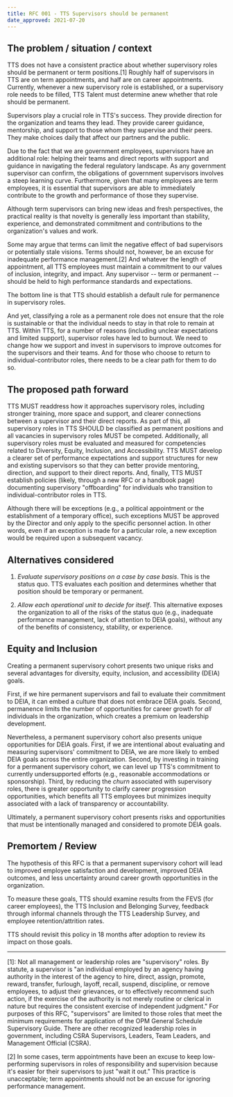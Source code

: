 ```yaml
---
title: RFC 001 - TTS Supervisors should be permanent
date_approved: 2021-07-20
---
```


## The problem / situation / context

TTS does not have a consistent practice about whether supervisory roles should
be permanent or term positions.[1] Roughly half of supervisors in TTS are on
term appointments, and half are on career appointments. Currently, whenever a
new supervisory role is established, or a supervisory role needs to be filled,
TTS Talent must determine anew whether that role should be permanent.

Supervisors play a crucial role in TTS's success. They provide direction for the
organization and teams they lead. They provide career guidance, mentorship, and
support to those whom they supervise and their peers. They make choices daily
that affect our partners and the public.

Due to the fact that we are government employees, supervisors have an additional
role: helping their teams and direct reports with support and guidance in
navigating the federal regulatory landscape. As any government supervisor can
confirm, the obligations of government supervisors involves a steep learning
curve. Furthermore, given that many employees are term employees, it is
essential that supervisors are able to immediately contribute to the growth and
performance of those they supervise.

Although term supervisors can bring new ideas and fresh perspectives, the
practical reality is that novelty is generally less important than stability,
experience, and demonstrated commitment and contributions to the organization's
values and work.

Some may argue that terms can limit the negative effect of bad supervisors or
potentially stale visions. Terms should not, however, be an excuse for
inadequate performance management.[2] And whatever the length of appointment,
all TTS employees must maintain a commitment to our values of inclusion,
integrity, and impact. Any supervisor -- term or permanent -- should be held to
high performance standards and expectations.

The bottom line is that TTS should establish a default rule for permanence in
supervisory roles.

And yet, classifying a role as a permanent role does not ensure that the role is
sustainable or that the individual needs to stay in that role to remain at TTS.
Within TTS, for a number of reasons (including unclear expectations and limited
support), supervisor roles have led to burnout. We need to change how we support
and invest in supervisors to improve outcomes for the supervisors and their
teams. And for those who choose to return to individual-contributor roles, there
needs to be a clear path for them to do so.

## The proposed path forward

TTS MUST readdress how it approaches supervisory roles, including stronger
training, more space and support, and clearer connections between a supervisor
and their direct reports. As part of this, all supervisory roles in TTS SHOULD
be classified as permanent positions and all vacancies in supervisory roles MUST
be competed. Additionally, all supervisory roles must be evaluated and measured
for competencies related to Diversity, Equity, Inclusion, and Accessibility. TTS
MUST develop a clearer set of performance expectations and support structures
for new and existing supervisors so that they can better provide mentoring,
direction, and support to their direct reports. And, finally, TTS MUST establish
policies (likely, through a new RFC or a handbook page) documenting supervisory
"offboarding" for individuals who transition to individual-contributor roles in
TTS.

Although there will be exceptions (e.g., a political appointment or the
establishment of a temporary office), such exceptions MUST be approved by the
Director and only apply to the specific personnel action. In other words, even
if an exception is made for a particular role, a new exception would be required
upon a subsequent vacancy.

## Alternatives considered

1. _Evaluate supervisory positions on a case by case basis_. This is the status
   quo. TTS evaluates each position and determines whether that position should
   be temporary or permanent.

2. _Allow each operational unit to decide for itself_. This alternative exposes
   the organization to all of the risks of the status quo (e.g., inadequate
   performance management, lack of attention to DEIA goals), without any of the
   benefits of consistency, stability, or experience.

## Equity and Inclusion

Creating a permanent supervisory cohort presents two unique risks and several
advantages for diversity, equity, inclusion, and accessibility (DEIA) goals.

First, if we hire permanent supervisors and fail to evaluate their commitment to
DEIA, it can embed a culture that does not embrace DEIA goals. Second,
permanence limits the number of opportunities for career growth for _all_
individuals in the organization, which creates a premium on leadership
development.

Nevertheless, a permanent supervisory cohort also presents unique opportunities
for DEIA goals. First, if we are intentional about evaluating and measuring
supervisors' commitment to DEIA, we are more likely to embed DEIA goals across
the entire organization. Second, by investing in training for a permanent
supervisory cohort, we can level up TTS's commitment to currently undersupported
efforts (e.g., reasonable accommodations or sponsorship). Third, by reducing the
_churn_ associated with supervisory roles, there is greater opportunity to
clarify career progression opportunities, which benefits all TTS employees but
minimizes inequity associated with a lack of transparency or accountability.

Ultimately, a permanent supervisory cohort presents risks and opportunities that
must be intentionally managed and considered to promote DEIA goals.

## Premortem / Review

The hypothesis of this RFC is that a permanent supervisory cohort will lead to
improved employee satisfaction and development, improved DEIA outcomes, and less
uncertainty around career growth opportunities in the organization.

To measure these goals, TTS should examine results from the FEVS (for career
employees), the TTS Inclusion and Belonging Survey, feedback through informal
channels through the TTS Leadership Survey, and employee retention/attrition
rates.

TTS should revisit this policy in 18 months after adoption to review its impact
on those goals.

---

[1]: Not all management or leadership roles are "supervisory" roles. By statute,
a supervisor is "an individual employed by an agency having authority in the
interest of the agency to hire, direct, assign, promote, reward, transfer,
furlough, layoff, recall, suspend, discipline, or remove employees, to adjust
their grievances, or to effectively recommend such action, if the exercise of
the authority is not merely routine or clerical in nature but requires the
consistent exercise of independent judgment." For purposes of this RFC,
"supervisors" are limited to those roles that meet the minimum requirements for
application of the OPM General Schedule Supervisory Guide. There are other
recognized leadership roles in government, including CSRA Supervisors, Leaders,
Team Leaders, and Management Official (CSRA).

[2] In some cases, term appointments have been an excuse to keep low-performing
supervisors in roles of responsibility and supervision because it's easier for
their supervisors to just "wait it out." This practice is unacceptable; term
appointments should not be an excuse for ignoring performance management.
